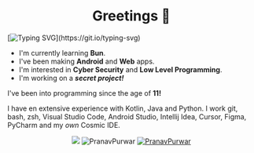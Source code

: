 <h1 align="center">Greetings 👋</h1>

[![Typing SVG](https://readme-typing-svg.demolab.com?font=Fira+Code&duration=3000&pause=600&color=229C43&width=435&lines=Hi%2C+I'm+Pranav.;I+do+Android.;I+do+Web.)](https://git.io/typing-svg)

- I'm currently learning **Bun**.
- I've been making **Android** and **Web** apps.
- I'm interested in **Cyber Security** and **Low Level Programming**.
- I'm working on a ***secret project!***

I've been into programming since the age of **11!**

I have en extensive experience with Kotlin, Java and Python.
I work git, bash, zsh, Visual Studio Code, Android Studio, Intellij Idea, Cursor, Figma, PyCharm and my *own* Cosmic IDE.

<p align="center">
  
  <img src="https://github-readme-stats-one-bice.vercel.app/api?username=PranavPurwar&show_icons=true&include_all_commits=true&count_private=true&bg_color=00000000&text_color=808080&hide_border=true&show=reviews,discussions_started,discussions_answered,prs_merged,prs_merged_percentage&role=OWNER,ORGANIZATION_MEMBER,COLLABORATOR" />
  <img src="https://github-readme-streak-stats.herokuapp.com?user=PranavPurwar&theme=onedark&hide_border=true&background=00000000&stroke=80808080" alt="PranavPurwar" />
  <a href="https://wakatime.com/@pranavpurwar"> <img src="https://github-readme-stats.vercel.app/api/wakatime?username=@pranavpurwar&show_icons=true&layout=compact&bg_color=00000000&text_color=808080&hide_border=true&range=all_time" alt="PranavPurwar" /> </a>
</p>

